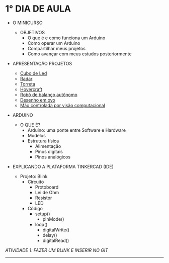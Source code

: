 # 1° DIA DE AULA

- O MINICURSO 
   - OBJETIVOS
       - O que é e como funciona um Arduino
       - Como operar um Arduino
       - Compartilhar meus projetos
       - Como avançar com meus estudos posteriormente

- APRESENTAÇÃO PROJETOS
   - [Cubo de Led](https://www.youtube.com/watch?v=T5Aq7cRc-mU&t=6s)
   - [Radar](https://www.youtube.com/watch?v=kQRYIH2HwfY&t=7s)
   - [Torreta](https://www.youtube.com/watch?v=WR17Wdy998s&t=138s)
   - [Hovercraft](https://www.youtube.com/watch?v=2XIG_DD4tt4&t=7s)
   - [Robô de balanço autônomo](https://www.youtube.com/watch?v=aUbBUd-hBLI&t=4s)
   - [Desenho em ovo](https://www.youtube.com/watch?v=cFJ1CX3XbK0)
   - [Mão controlada por visão computacional](https://www.youtube.com/watch?v=M59KuMRq7Ng)

- ARDUINO
   - O QUE É?
      - Arduino: uma ponte entre Software e Hardware 
      - Modelos
      - Estrutura física 
         - Alimentação
         - Pinos digitais
         - Pinos analógicos

- EXPLICANDO A PLATAFORMA TINKERCAD (IDE)
   -  Projeto: Blink
      - Circuito
         - Protoboard
         - Lei de Ohm
         - Resistor
         - LED
      - Código
         - setup()
            - pinMode()
         - loop()
            - digitalWrite()
            - delay()
            - digitalRead()

*ATIVIDADE 1: FAZER UM BLINK E INSERIR NO GIT* 

---

